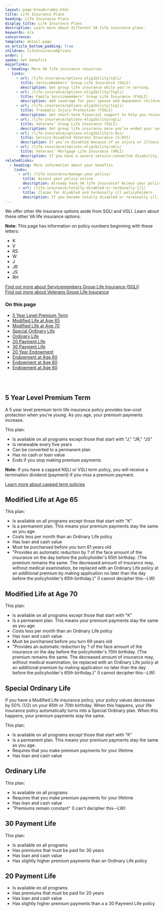 ```yaml
---
layout: page-breadcrumbs.html
title: Life Insurance Plans
heading: Life Insurance Plans
display_title: Life Insurance Plans
description: Learn more about different VA life insurance plans. 
keywords: n/a
concurrence:
template: detail-page
no_article_bottom_padding: true
children: lifeInsuranceOptions
order: 1
spoke: Get benefits
majorlinks:
 - heading: More VA life insurance resources	
   links:	
     - url: /life-insurance/options-eligibility/sgli/	
       title: Servicemembers’ Group Life Insurance (SGLI)	
       description: Get group life insurance while you’re serving.	
     - url: /life-insurance/options-eligibility/fsgli/	
       title: Family Servicemembers’ Group Life Insurance (FSGLI)	
       description: Add coverage for your spouse and dependent children (children who rely on you for financial support).	
     - url: /life-insurance/options-eligibility/tsgli/	
       title: Traumatic Injury Protection (TSGLI)	
       description: Get short-term financial support to help you recover from a severe injury.	
     - url: /life-insurance/options-eligibility/vgli/	
       title: Veterans’ Group Life Insurance (VGLI)	
       description: Get group life insurance once you’ve ended your service.	
     - url: /life-insurance/options-eligibility/s-dvi/	
       title: Service-Disabled Veterans Insurance (S-DVI)	
       description: If you’re disabled because of an injury or illness caused—or made worse—by your active service, continue your life insurance beyond 2 years after you leave the military.	
     - url: /life-insurance/options-eligibility/vmli/	
       title: Veterans’ Mortgage Life Insurance (VMLI)	
       description: If you have a severe service-connected disability, get mortgage protection insurance for a home that’s been adapted to meet your needs.
relatedlinks:
  - heading: More information about your benefits
    links:
      - url: /life-insurance/manage-your-policy/
        title: Access your policy online
        description: Already have VA life insurance? Access your policy online.
      - url: /life-insurance/totally-disabled-or-terminally-ill/
        title: Claims for disabled and terminally ill policyholders
        description: If you become totally disabled or terminally ill, find out if you can get certain benefits.
---
```


<div class="va-introtext">

We offer other life insurance options aside from SGLI and VGLI. Learn about these other VA life insurance options.

</div>

**Note:** This page has information on policy numbers beginning with these letters:
- K
- V
- RS
- W
- J
- JR
- JS
- RH

[Find out more about Servicemembers Group Life Insurance (SGLI)](https://www.va.gov/life-insurance/options-eligibility/sgli/)<br>
[Find out more about Veterans Group Life Insurance](https://www.va.gov/life-insurance/options-eligibility/vgli/)

<h3>On this page</h3>

- [5 Year Level Premium Term](#5-year-level-premium-term)
- [Modified Life at Age 65](#modified-life-at-age-65)
- [Modified Life at Age 70](#modified-life-at-age-70)
- [Special Ordinary Life](#special-ordinary-life)
- [Ordinary Life](#ordinary-life) 
- [20 Payment Life](#20-payment-life)
- [30 Payment Life](#30-payment-life)
- [20 Year Endowment](#20-year-endowment)
- [Endowment at Age 60](#endowment-at-age-60)
- [Endowment at Age 60](#endowment-at-age-65)
- [Endowment at Age 60](#endowment-at-age-96)
<br>
<br>

## 5 Year Level Premium Term

A 5 year level premium term life insurance policy provides low-cost protection when you're young. As you age, your premium payments increase. 

This plan:
- Is available on all programs except those that start with "J," "JR," "JS"
- Is renewable every five years
- Can be converted to a permanent plan
- Has no cash or loan value
- Ends if you stop making premium payments

**Note:** If you have a capped NSLI or VSLI term policy, you will receive a termination dividend (payment) if you miss a premium payment. <br>

[Learn more about capped term policies](/life-insurance/closed-programs/)

## Modified Life at Age 65

This plan:

- Is available on all programs except those that start with "K"
- Is a permanent plan. This means your premium payments stay the same as you age.
- Costs less per month than an Ordinary Life policy
- Has loan and cash value
- Must be purcharsed before you turn 61 years old
- "Provides an automatic reduction by ? of the face amount of the insurance on the day before the policyholder's 65th birthday. (The premium remains the same. The decreased amount of insurance may, without medical examination, be replaced with an Ordinary Life policy at an additional premium by making application no later than the day before the policyholder's 65th birthday.)" (I cannot decipher this--LW)

## Modified Life at Age 70

This plan:

- Is available on all programs except those that start with "K"
- Is a permanent plan. This means your premium payments stay the same as you age.
- Costs less per month than an Ordinary Life policy
- Has loan and cash value
- Must be purcharsed before you turn 69 years old
- "Provides an automatic reduction by ? of the face amount of the insurance on the day before the policyholder's 70th birthday. (The premium remains the same. The decreased amount of insurance may, without medical examination, be replaced with an Ordinary Life policy at an additional premium by making application no later than the day before the policyholder's 65th birthday.)" (I cannot decipher this--LW)

## Special Ordinary Life

If you have a Modified Life insurance policy, your policy values decreases by 50% (1/2) on your 65th or 70th birthday. When this happens, your life insurance policy automatically turns into a Special Ordinary plan. When this happens, your premium payments stay the same. 

This plan:

- Is available on all programs except those that start with "K"
- Is a permanent plan. This means your premium payments stay the same as you age.
- Requires that you make premium payments for your lifetime
- Has loan and cash value

## Ordinary Life

This plan:

- Is available on all programs
- Requires that you make premium payments for your lifetime
- Has loan and cash value
- "Premiums remain constant" (I can't decipher this--LW)

## 30 Payment Life

This plan:

- Is available on all programs
- Has premiums that must be paid for 30 years
- Has loan and cash value
- Has slightly higher premium payments than an Ordinary Life policy



## 20 Payment Life

- Is available on all programs
- Has premiums that must be paid for 20 years
- Has loan and cash value
- Has slightly higher premium payments than a a 30 Payment Life policy




